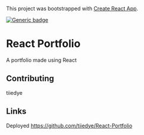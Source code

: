 This project was bootstrapped with [Create React App](https://github.com/facebook/create-react-app).

[![Generic badge](https://img.shields.io/badge/React-Portfolio-brightgreen.svg)](https://shields.io/)

# React Portfolio
A portfolio made using React

## Contributing
tiiedye

## Links

Deployed
https://github.com/tiiedye/React-Portfolio

